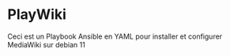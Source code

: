 # PlayWiki
Ceci est un Playbook Ansible en YAML pour installer et configurer MediaWiki sur debian 11
